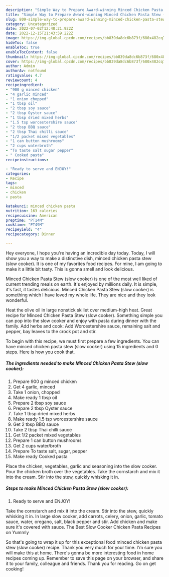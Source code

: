 ```yaml
---
description: "Simple Way to Prepare Award-winning Minced Chicken Pasta Stew (slow cooker)"
title: "Simple Way to Prepare Award-winning Minced Chicken Pasta Stew (slow cooker)"
slug: 809-simple-way-to-prepare-award-winning-minced-chicken-pasta-stew-slow-cooker
category: Uncategorized
date: 2022-07-02T12:40:21.922Z
date: 2022-12-15T21:43:59.222Z
image: https://img-global.cpcdn.com/recipes/bb839da8dc6b873f/680x482cq70/minced-chicken-pasta-stew-slow-cooker-recipe-main-photo.jpg
hideToc: false
enableToc: true
enableTocContent: false
thumbnail: https://img-global.cpcdn.com/recipes/bb839da8dc6b873f/680x482cq70/minced-chicken-pasta-stew-slow-cooker-recipe-main-photo.jpg
cover: https://img-global.cpcdn.com/recipes/bb839da8dc6b873f/680x482cq70/minced-chicken-pasta-stew-slow-cooker-recipe-main-photo.jpg
author: Admin
authorAv: notfound
ratingvalue: 4.7
reviewcount: 4
recipeingredient:
- "900 g minced chicken"
- "4 garlic minced"
- "1 onion chopped"
- "1 tbsp oil"
- "2 tbsp soy sauce"
- "2 tbsp Oyster sauce"
- "1 tbsp dried mixed herbs"
- "1.5 tsp worcestershire sauce"
- "2 tbsp BBQ sauce"
- "2 tbsp Thai chilli sauce"
- "1/2 packet mixed vegetables"
- "1 can button mushrooms"
- "2 cups waterbroth"
- "To taste salt sugar pepper"
- " Cooked pasta"
recipeinstructions:

- "Ready to serve and ENJOY!"
categories:
- Recipe
tags:
- minced
- chicken
- pasta

katakunci: minced chicken pasta 
nutrition: 163 calories
recipecuisine: American
preptime: "PT14M"
cooktime: "PT49M"
recipeyield: "4"
recipecategory: Dinner

---
```



Hey everyone, I hope you're having an incredible day today. Today, I will show you a way to make a distinctive dish, minced chicken pasta stew (slow cooker). It is one of my favorites food recipes. For mine, I am going to make it a little bit tasty. This is gonna smell and look delicious.

Minced Chicken Pasta Stew (slow cooker) is one of the most well liked of current trending meals on earth. It's enjoyed by millions daily. It is simple, it's fast, it tastes delicious. Minced Chicken Pasta Stew (slow cooker) is something which I have loved my whole life. They are nice and they look wonderful.

Heat the olive oil in large nonstick skillet over medium-high heat. Great recipe for Minced Chicken Pasta Stew (slow cooker). Something simple you can pop into the slow cooker and enjoy with pasta during dinner with the family. Add herbs and cook: Add Worcestershire sauce, remaining salt and pepper, bay leaves to the crock pot and stir.


To begin with this recipe, we must first prepare a few ingredients. You can have minced chicken pasta stew (slow cooker) using 15 ingredients and 0 steps. Here is how you cook that.

<!--inarticleads1-->

##### The ingredients needed to make Minced Chicken Pasta Stew (slow cooker):

1. Prepare 900 g minced chicken
1. Get 4 garlic, minced
1. Take 1 onion, chopped
1. Make ready 1 tbsp oil
1. Prepare 2 tbsp soy sauce
1. Prepare 2 tbsp Oyster sauce
1. Take 1 tbsp dried mixed herbs
1. Make ready 1.5 tsp worcestershire sauce
1. Get 2 tbsp BBQ sauce
1. Take 2 tbsp Thai chilli sauce
1. Get 1/2 packet mixed vegetables
1. Prepare 1 can button mushrooms
1. Get 2 cups water/broth
1. Prepare To taste salt, sugar, pepper
1. Make ready  Cooked pasta


Place the chicken, vegetables, garlic and seasoning into the slow cooker. Pour the chicken broth over the vegetables. Take the cornstarch and mix it into the cream. Stir into the stew, quickly whisking it in. 

<!--inarticleads2-->

##### Steps to make Minced Chicken Pasta Stew (slow cooker):


1. Ready to serve and ENJOY!

Take the cornstarch and mix it into the cream. Stir into the stew, quickly whisking it in. In large slow cooker, add carrots, celery, onion, garlic, tomato sauce, water, oregano, salt, black pepper and stir. Add chicken and make sure it&#39;s covered with sauce. The Best Slow Cooker Chicken Pasta Recipes on Yummly 

So that's going to wrap it up for this exceptional food minced chicken pasta stew (slow cooker) recipe. Thank you very much for your time. I'm sure you will make this at home. There's gonna be more interesting food in home recipes coming up. Remember to save this page on your browser, and share it to your family, colleague and friends. Thank you for reading. Go on get cooking!
